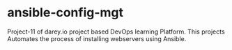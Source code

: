 # ansible-config-mgt
Project-11 of darey.io project based DevOps learning Platform. This projects Automates the process of installing webservers using Ansible.
